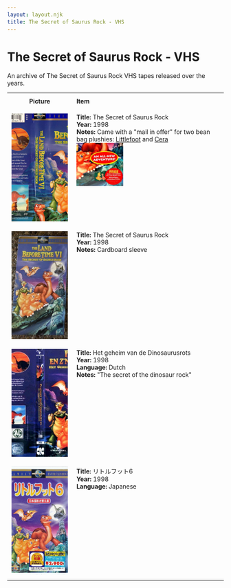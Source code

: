 ```yaml
---
layout: layout.njk
title: The Secret of Saurus Rock - VHS
---
```


# The Secret of Saurus Rock - VHS

An archive of The Secret of Saurus Rock VHS tapes released over the years.

<div class="table-wrapper">
  <div class="responsive-row">
<table>
  <tr>
    <th style="width:20%; vertical-align:top; padding:10px;">
      <strong>Picture</strong>
    </th>
    <th style="text-align: left; padding:10px;">
      <strong>Item</strong>
    </th>
  </tr>

<tr>
    <td style="width:30%; text-align: center; vertical-align:top; padding:10px;">
      <a href="/images/media/vhs/6/English.jpg" data-lightbox="books" data-title="The Secret of Saurus Rock">
        <div class="img-box">
          <img loading="lazy" src="/images/media/vhs/6/English.jpg" alt="The Secret of Saurus Rock" style="height:250px; object-fit:cover;" />
        </div>
      </a>
    </td>
    <td style="vertical-align:top; padding:10px;">
      <strong>Title:</strong> The Secret of Saurus Rock<br/>
      <strong>Year:</strong> 1998<br/>
      <strong>Notes:</strong> Came with a "mail in offer" for two bean bag plushies: <a href="/toys/plushies#littlefoot-equity-flop-8inch_orig-63">Littlefoot</a> and <a href="/toys/plushies#cera-flopasaurus-131">Cera</a><br/>
      <img loading="lazy" src="/images/media/vhs/6/Screenshot 2025-07-13 113641.png" height="100"/>
    </td>
  </tr>

  <tr>
    <td style="width:30%; text-align: center; vertical-align:top; padding:10px;">
      <a href="/images/media/vhs/6/lbt6-english-sleeve.jpg" data-lightbox="books" data-title="The Secret of Saurus Rock">
        <div class="img-box">
          <img loading="lazy" src="/images/media/vhs/6/lbt6-english-sleeve.jpg" alt="The Secret of Saurus Rock" style="height:250px; object-fit:cover;" />
        </div>
      </a>
    </td>
    <td style="vertical-align:top; padding:10px;">
      <strong>Title:</strong> The Secret of Saurus Rock<br/>
      <strong>Year:</strong> 1998<br/>
      <strong>Notes:</strong> Cardboard sleeve<br/>
    </td>
  </tr>


  <tr>
    <td style="width:30%; text-align: center; vertical-align:top; padding:10px;">
      <a href="/images/media/vhs/6/platvoet-en-zijn-vriendjes-het-geheim-van-de-dinosaurusrots-vhs-nl_orig.jpg" data-lightbox="books" data-title="Het geheim van de Dinosaurusrots">
        <div class="img-box">
          <img loading="lazy" src="/images/media/vhs/6/platvoet-en-zijn-vriendjes-het-geheim-van-de-dinosaurusrots-vhs-nl_orig.jpg" alt="Het geheim van de Dinosaurusrots" style="height:250px; object-fit:cover;" />
        </div>
      </a>
    </td>
    <td style="vertical-align:top; padding:10px;">
      <strong>Title:</strong> Het geheim van de Dinosaurusrots<br/>
      <strong>Year:</strong> 1998<br/>
      <strong>Language:</strong> Dutch<br/>
      <strong>Notes:</strong> "The secret of the dinosaur rock"<br/>
    </td>
  </tr>

<tr id="lbt6-ja-40">
    <td style="width:30%; text-align: center; vertical-align:top; padding:10px;">
      <a href="/images/media/vhs/6/lbt6-ja.jpg" data-lightbox="books" data-title="リトルフット6">
        <div class="img-box">
          <img loading="lazy" src="/images/media/vhs/6/lbt6-ja.jpg" alt="リトルフット6" style="height:250px; object-fit:cover;" />
        </div>
      </a>
    </td>
    <td style="vertical-align:top; padding:10px;">
      <strong>Title:</strong> リトルフット6<br/>
      <strong>Year:</strong> 1998<br/>
      <strong>Language:</strong> Japanese<br/>
    </td>
  </tr>


</table>
</div>
</div>